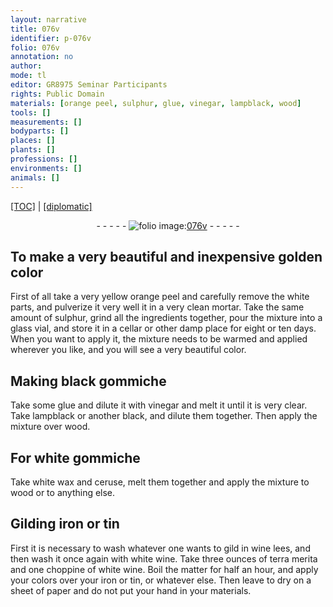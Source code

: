 ```yaml
---
layout: narrative
title: 076v
identifier: p-076v
folio: 076v
annotation: no
author:
mode: tl
editor: GR8975 Seminar Participants
rights: Public Domain
materials: [orange peel, sulphur, glue, vinegar, lampblack, wood]
tools: []
measurements: []
bodyparts: []
places: []
plants: []
professions: []
environments: []
animals: []
---
```


<p><a href="{{ site.baseurl }}/translation/">[TOC]</a> | <a href="{{ site.baseurl }}/texts/p-076v_tc/">[diplomatic]</a></p><div class="folio" align="center">- - - - - <a href="http://gallica.bnf.fr/ark:/12148/btv1b10500001g/f158.item" target="_blank"><img src="https://cu-mkp.github.io/2017-workshop-edition/assets/photo-icon.png" alt="folio image: " style="display:inline-block; margin-bottom:-3px;"/>076v</a> - - - - - </div>  
  

## To make a very beautiful and inexpensive golden color

 
First of all take a very yellow <span class="m">orange peel</span> and carefully remove the white parts, and pulverize it very well <span class="del"></span> it in a very clean mortar. Take the same amount of <span class="m">sulphur</span>, grind all the ingredients together, pour the mixture into a glass vial, and store it in a cellar or other damp place for eight or ten days. When you want to apply it, the mixture needs to be warmed and applied wherever you like, and you will see a very beautiful color. 
 
 
  

## Making black gommiche

 
 Take some <span class="m">glue</span> and dilute it with <span class="m">vinegar</span> and melt it until it is very clear. Take <span class="m">lampblack</span> or another black, and dilute them together. Then apply the mixture over <span class="m">wood</span>.
 
 
  

## For white <span class="sup">gommiche</span>

 
Take white wax and ceruse, melt them together and apply the mixture to wood or to anything else.
 
 
  

## Gilding iron or tin

 
First it is necessary to wash whatever one wants to gild in wine lees, and then wash it once again with white wine. Take three ounces of terra merita and one choppine of white wine. Boil the matter for half an hour, and apply your colors over your iron or tin, or whatever else. Then leave to dry on a sheet of paper and do not put your hand in your materials.
 
